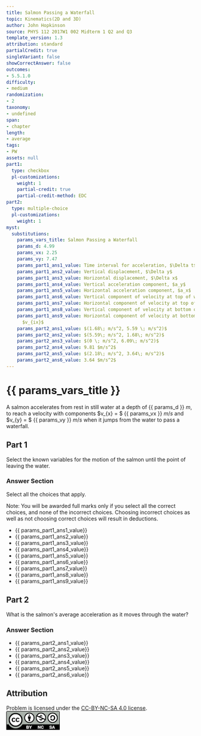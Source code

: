 ```yaml
---
title: Salmon Passing a Waterfall
topic: Kinematics(2D and 3D)
author: John Hopkinson
source: PHYS 112 2017W1 002 Midterm 1 Q2 and Q3
template_version: 1.3
attribution: standard
partialCredit: true
singleVariant: false
showCorrectAnswer: false
outcomes:
- 5.5.1.0
difficulty:
- medium
randomization:
- 2
taxonomy:
- undefined
span:
- chapter
length:
- average
tags:
- PW
assets: null
part1:
  type: checkbox
  pl-customizations:
    weight: 1
    partial-credit: true
    partial-credit-method: EDC
part2:
  type: multiple-choice
  pl-customizations:
    weight: 1
myst:
  substitutions:
    params_vars_title: Salmon Passing a Waterfall
    params_d: 4.99
    params_vx: 2.25
    params_vy: 7.47
    params_part1_ans1_value: Time interval for acceleration, $\Delta t$
    params_part1_ans2_value: Vertical displacement, $\Delta y$
    params_part1_ans3_value: Horizontal displacement, $\Delta x$
    params_part1_ans4_value: Vertical acceleration component, $a_y$
    params_part1_ans5_value: Horizontal acceleration component, $a_x$
    params_part1_ans6_value: Vertical component of velocity at top of water, $v_{fy}$
    params_part1_ans7_value: Horizontal component of velocity at top of water, $v_{fx}$
    params_part1_ans8_value: Vertical component of velocity at bottom of water, $v_{iy}$
    params_part1_ans9_value: Horizontal component of velocity at bottom of water,
      $v_{ix}$
    params_part2_ans1_value: $(1.68\; m/s^2, 5.59 \; m/s^2)$
    params_part2_ans2_value: $(5.59\; m/s^2, 1.68\; m/s^2)$
    params_part2_ans3_value: $(0 \; m/s^2, 6.09\; m/s^2)$
    params_part2_ans4_value: 9.81 $m/s^2$
    params_part2_ans5_value: $(2.18\; m/s^2, 3.64\; m/s^2)$
    params_part2_ans6_value: 3.64 $m/s^2$
---
```

# {{ params_vars_title }}
A salmon accelerates from rest in still water at a depth of {{ params_d }} $m$, to reach a velocity with components $v\_{x} = $ {{ params_vx }} $m/s$ and $v\_{y} = $ {{ params_vy }} $m/s$ when it jumps from the water to pass a waterfall.

## Part 1

Select the known variables for the motion of the salmon until the point of leaving the water.

### Answer Section

Select all the choices that apply.

Note: You will be awarded full marks only if you select all the correct choices, and none of the incorrect choices. Choosing incorrect choices as well as not choosing correct choices will result in deductions.

- {{ params_part1_ans1_value}}
- {{ params_part1_ans2_value}}
- {{ params_part1_ans3_value}}
- {{ params_part1_ans4_value}}
- {{ params_part1_ans5_value}}
- {{ params_part1_ans6_value}}
- {{ params_part1_ans7_value}}
- {{ params_part1_ans8_value}}
- {{ params_part1_ans9_value}}

## Part 2

What is the salmon's average acceleration as it moves through the water?

### Answer Section

- {{ params_part2_ans1_value}}
- {{ params_part2_ans2_value}}
- {{ params_part2_ans3_value}}
- {{ params_part2_ans4_value}}
- {{ params_part2_ans5_value}}
- {{ params_part2_ans6_value}}

## Attribution

Problem is licensed under the [CC-BY-NC-SA 4.0 license](https://creativecommons.org/licenses/by-nc-sa/4.0/).<br> ![The Creative Commons 4.0 license requiring attribution-BY, non-commercial-NC, and share-alike-SA license.](https://raw.githubusercontent.com/firasm/bits/master/by-nc-sa.png)